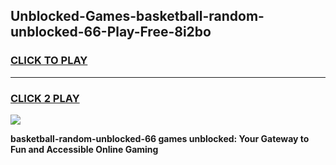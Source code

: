 
## Unblocked-Games-basketball-random-unblocked-66-Play-Free-8i2bo
<h3>
<a href="https://premium76.site?title=basketball-random-unblocked-66&ref=23A">CLICK TO PLAY</a></h3>
<hr>

<h3>
<a href="https://premium76.site?title=basketball-random-unblocked-66&ref=23A">CLICK 2 PLAY</a>
  
</h3>

<a href="https://premium76.site?title=basketball-random-unblocked-66&ref=23A"><img src="https://clearcache.store/games.png"></a>


**basketball-random-unblocked-66 games unblocked: Your Gateway to Fun and Accessible Online Gaming**
